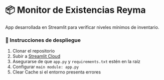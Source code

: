 # 📦 Monitor de Existencias Reyma

App desarrollada en Streamlit para verificar niveles mínimos de inventario.

### 🔧 Instrucciones de despliegue

1. Clonar el repositorio
2. Subir a [Streamlit Cloud](https://streamlit.io/cloud)
3. Asegurarse de que `app.py` y `requirements.txt` estén en la raíz
4. Configurar `main module: app.py`
5. Clear Cache si el entorno presenta errores